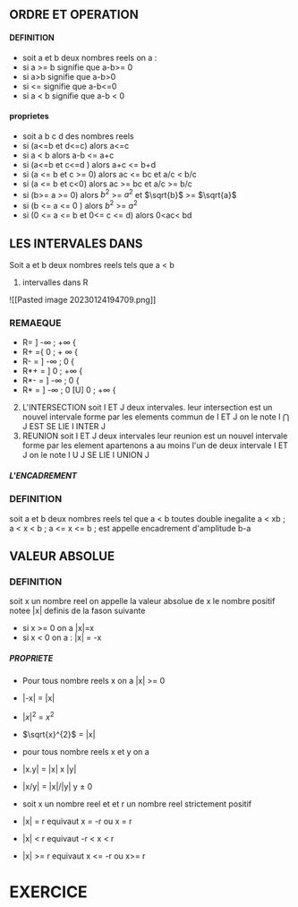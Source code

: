## ORDRE ET OPERATION

#### DEFINITION
- soit a et b deux nombres reels on a :
- si a >= b signifie que a-b>= 0
- si a>b signifie que a-b>0
- si <= signifie que a-b<=0
- si a < b signifie que a-b < 0
#### proprietes
- soit a b c d des nombres reels 
- si (a<=b et d<=c) alors a<=c
- si a < b alors a-b <= a+c 
- si (a<=b et c<=d ) alors a+c <= b+d
- si (a <= b et c >= 0) alors ac <= bc et a/c < b/c
- si (a <= b et c<0) alors ac >= bc et a/c >= b/c
- si (b>= a >= 0) alors $b^{2}$ >= $a^{2}$  et $\sqrt{b}$ >= $\sqrt{a}$ 
- si (b <= a <= 0 ) alors $b^{2}$ >= $a^{2}$ 
- si (0 <= a <= b et 0<= c <= d) alors 0<ac< bd

## LES INTERVALES DANS 
Soit a et b deux nombres reels
tels que a < b
1) intervalles dans R

![[Pasted image 20230124194709.png]]
### REMAEQUE 
- R= ] -$\infty$ ; +$\infty$ {
- R+ ={ 0 ; + $\infty$ {
- R- =  ] -$\infty$ ; 0 {
- R*+ = ] 0 ; +$\infty$ {
- R*- = ] -$\infty$ ; 0 {
- R* = ] -$\infty$ ; 0 [U] 0 ; +$\infty$ {
2) L'INTERSECTION
soit I ET J deux intervales. leur intersection est un nouvel intervale forme par les elements commun de I ET J on le note I $\bigcap$ J EST SE LIE I INTER J 
3) REUNION
soit I ET J deux intervales leur reunion est un nouvel intervale forme par les element apartenons a au moins l'un de deux intervale I ET J  on le note I U J SE LIE I UNION J 
##### L'ENCADREMENT 
### DEFINITION
soit a et b deux nombres reels tel que a < b toutes double inegalite a < xb ; a < x < b ; a <= x <= b ; est appelle encadrement d'amplitude b-a 
## VALEUR ABSOLUE 
### DEFINITION
soit x un nombre reel on appelle la valeur absolue de x le nombre positif notee |x| definis de la fason suivante 
- si x >= 0  on a |x|=x
- si x < 0 on a : |x| = -x
##### PROPRIETE
- Pour tous nombre reels x on a |x| >= 0
- |-x| = |x|
- $|x|^{2}$ = $x^{2}$ 
- $\sqrt{x}^{2}$ = |x| 
- pour tous nombre reels x et y on a 
- |x.y| = |x| x |y|
- |x/y| = |x|/|y|                  y $\pm$ 0 

- soit x un nombre reel et et r un nombre reel strictement positif 

- |x| = r equivaut x = -r ou x = r
- |x| < r equivaut -r < x < r 
- |x| >= r equivaut x <= -r ou x>= r 

# EXERCICE 

